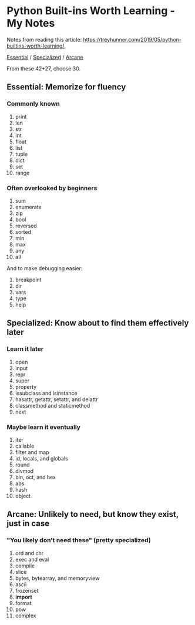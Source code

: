 # Python Built-ins Worth Learning - My Notes

Notes from reading this article: https://treyhunner.com/2019/05/python-builtins-worth-learning/

[Essential](https://github.com/hchiam/learning-python/blob/master/python-built-ins-worth-learning.md#essential-memorize-for-fluency) / [Specialized](https://github.com/hchiam/learning-python/blob/master/python-built-ins-worth-learning.md#specialized-know-about-to-find-them-effectively-later) / [Arcane](https://github.com/hchiam/learning-python/blob/master/python-built-ins-worth-learning.md#arcane-unlikely-to-need-but-know-they-exist-just-in-case)

From these 42+27, choose 30.

## Essential: Memorize for fluency

### Commonly known

1. print
1. len
1. str
1. int
1. float
1. list
1. tuple
1. dict
1. set
1. range

### Often overlooked by beginners

1. sum
1. enumerate
1. zip
1. bool
1. reversed
1. sorted
1. min
1. max
1. any
1. all

And to make debugging easier:

1. breakpoint
1. dir
1. vars
1. type
1. help

## Specialized: Know about to find them effectively later

### Learn it later

1. open
1. input
1. repr
1. super
1. property
1. issubclass and isinstance
1. hasattr, getattr, setattr, and delattr
1. classmethod and staticmethod
1. next

### Maybe learn it eventually

1. iter
1. callable
1. filter and map
1. id, locals, and globals
1. round
1. divmod
1. bin, oct, and hex
1. abs
1. hash
1. object

## Arcane: Unlikely to need, but know they exist, just in case

### "You likely don't need these" (pretty specialized)

1. ord and chr
1. exec and eval
1. compile
1. slice
1. bytes, bytearray, and memoryview
1. ascii
1. frozenset
1. __import__
1. format
1. pow
1. complex
